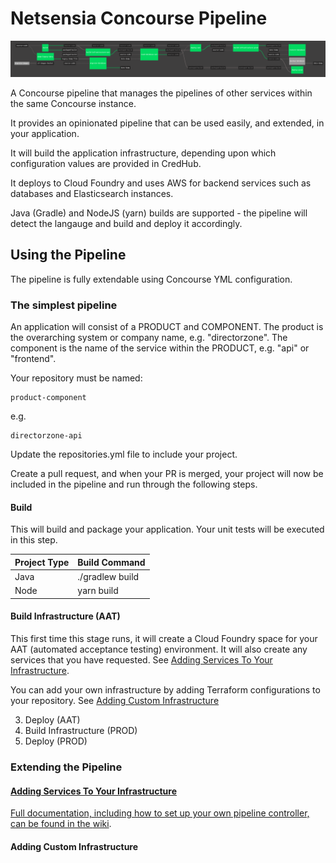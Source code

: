 # Netsensia Concourse Pipeline

![Directorzone Pipeline](images/pipeline.png)

A Concourse pipeline that manages the pipelines of other services within the same Concourse instance.

It provides an opinionated pipeline that can be used easily, and extended, in your application.

It will build the application infrastructure, depending upon which configuration values are provided in CredHub. 

It deploys to Cloud Foundry and uses AWS for backend services such as databases and Elasticsearch instances.

Java (Gradle) and NodeJS (yarn) builds are supported - the pipeline will detect the langauge and build and deploy it accordingly.

## Using the Pipeline

The pipeline is fully extendable using Concourse YML configuration.

### The simplest pipeline

An application will consist of a PRODUCT and COMPONENT. The product is the overarching system or company name, e.g. "directorzone". The component is the name of the service within the PRODUCT, e.g. "api" or "frontend".

Your repository must be named:

    product-component

e.g.

    directorzone-api

Update the repositories.yml file to include your project.

Create a pull request, and when your PR is merged, your project will now be included in the pipeline and run through the following steps.

#### Build

This will build and package your application. Your unit tests will be executed in this step.

| Project Type | Build Command   |
| ------------ | --------------- |
| Java         | ./gradlew build |
| Node         | yarn build      |

#### Build Infrastructure (AAT)

This first time this stage runs, it will create a Cloud Foundry space for your AAT (automated acceptance testing) environment. It will also create any services that you have requested. See [Adding Services To Your Infrastructure](#AddingServices).

You can add your own infrastructure by adding Terraform configurations to your repository. See [Adding  Custom Infrastructure](#AddingInfrastructure)

3) Deploy (AAT)
4) Build Infrastructure (PROD)
5) Deploy (PROD)

### Extending the Pipeline

<a href="#AddingServices"/>

#### Adding Services To Your Infrastructure


Full documentation, including how to set up your own pipeline controller, can be found in the [wiki](https://github.com/chris-moreton/concourse-pipeline-controller/wiki/Netsensia-Deployment-Pipeline).

#### Adding Custom Infrastructure
